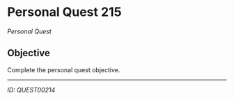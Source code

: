 # Personal Quest 215

*Personal Quest*

## Objective
Complete the personal quest objective.

---
*ID: QUEST00214*